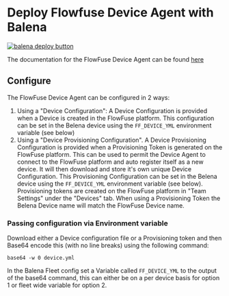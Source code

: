 # Deploy Flowfuse Device Agent with Balena

[![balena deploy button](https://www.balena.io/deploy.svg)](https://dashboard.balena-cloud.com/deploy?repoUrl=https://github.com/flowfuse/balena-device-agent)

The documentation for the FlowFuse Device Agent can be found [here](https://flowfuse.com/docs/device-agent/introduction/)

## Configure

The FlowFuse Device Agent can be configured in 2 ways:

 1.  Using a "Device Configuration": A Device Configuration is provided when a Device is created in the FlowFuse platform. This configuration can be set in the Belena device using the `FF_DEVICE_YML` environment variable (see below)
 2. Using a "Device Provisioning Configuration". A Device Provisioning Configuration is provided when a Provisioning Token is generated on the FlowFuse platform. This can be used to permit the Device Agent to connect to the FlowFuse platform and auto register itself as a new device. It will then download and store it's own unique Device Configuration. This Provisioning Configuration can be set in the Belena device using the `FF_DEVICE_YML` environment variable (see below). Provisioning tokens are created on the FlowFuse platform in "Team Settings" under the "Devices" tab.
    When using a Provisioning Token the Belena Device name will match the FlowFuse Device name.

### Passing configuration via Environment variable

Download either a Device configuration file or a Provisioning token and then Base64 encode this (with no line breaks) using the following command:

```
base64 -w 0 device.yml
```

In the Balena Fleet config set a Variable called `FF_DEVICE_YML` to the output of the base64 command, this can either be on a per device basis for option 1 or fleet wide variable for option 2.

